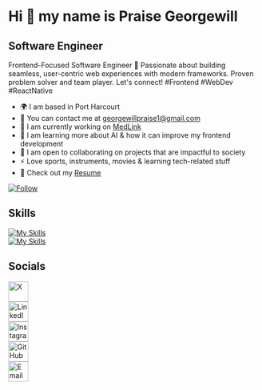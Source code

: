# Hi 👋 my name is Praise Georgewill

## Software Engineer  

Frontend-Focused Software Engineer 🚀 Passionate about building seamless, user-centric web experiences with modern frameworks. Proven problem solver and team player. Let's connect! #Frontend #WebDev #ReactNative  

* 🌍 I am based in Port Harcourt  
* 📨 You can contact me at georgewillpraise1@gmail.com  
* 🚀 I am currently working on [MedLink](https://github.com/praise-cloud/Medilink.git)  
* 🧠 I am learning more about AI & how it can improve my frontend development  
* 🤝 I am open to collaborating on projects that are impactful to society  
* ⚡ Love sports, instruments, movies & learning tech-related stuff  
* 📄 Check out my [Resume](https://github.com/praise-cloud/myResume.git)  

[![Follow](https://img.shields.io/github/followers/praise-cloud?style=social)](https://github.com/praise-cloud)  

## Skills  

[![My Skills](https://skillicons.dev/icons?i=html,css,js,react,tailwind,ts,vscode)](https://skillicons.dev)  
[![My Skills](https://skillicons.dev/icons?i=git,github,nextjs)](https://skillicons.dev)  

## Socials  

<a href="https://twitter.com/PraiseGeorgewil" target="_blank"><img src="https://github.com/praise-cloud/praise-cloud/assets/78528599/b51c4ed9-abe4-472f-92b1-55093dbdb4c8" alt="X" width="40"></a>  
<a href="https://www.linkedin.com/in/praise-georgewill/" target="_blank"><img src="https://github.com/praise-cloud/praise-cloud/assets/78528599/18409a2e-295d-4a6b-9c52-66c1ca01c313" alt="LinkedIn" width="40"></a>  
<a href="https://www.instagram.com/praisegeorgewil" target="_blank"><img src="https://github.com/praise-cloud/praise-cloud/assets/78528599/bfa49e70-25f1-4afc-bb6f-7c97c2247d71" alt="Instagram" width="40"></a>  
<a href="https://github.com/praise-cloud" target="_blank"><img src="https://github.com/praise-cloud/praise-cloud/assets/78528599/ca82bbc5-1d64-49a8-9236-39f11538faf0" alt="GitHub" width="40"></a>  
<a href="mailto:georgewillpraise1@gmail.com" target="_blank"><img src="https://github.com/praise-cloud/praise-cloud/assets/78528599/d380dd7b-d59f-405f-ba3a-6f320c257a44" alt="Email" width="40"></a>  
